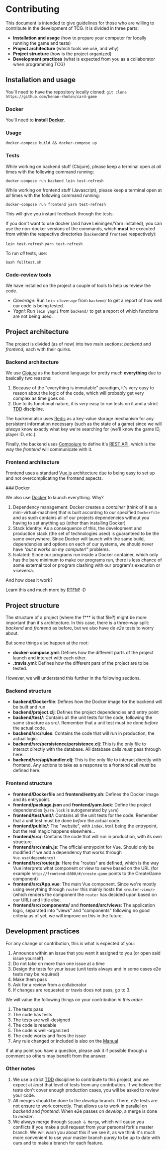 # Contributing

This document is intended to give guidelines for those who are willing to contribute in the development of TCG.
It is divided in three parts:
- **Installation and usage** (how to prepare your computer for locally running the game and tests)
- **Project architecture** (which tools we use, and why)
- **Project structure** (how is the project organized)
- **Development practices** (what is expected from you as a collaborator when programming TCG)

## Installation and usage

You'll need to have the repository locally cloned: `git clone https://github.com/kenan-rhoton/card-game`

### Docker

You'll need to **install [Docker](https://store.docker.com/search?type=edition&offering=community)**.

### Usage

`docker-compose build && docker-compose up`

### Tests

While working on backend stuff (Clojure), please keep a terminal open at *all* times with the following command running:

`docker-compose run backend lein test-refresh`

While working on frontend stuff (Javascript), please keep a terminal open at *all* times with the following command running:

`docker-compose run frontend yarn test-refresh`

This will give you instant feedback through the tests.

If you don't want to use docker (and have Leiningen/Yarn installed), you can use the non-docker versions of the commands, which **must** be executed from within the respective directories (`backend`and `frontend` respectively):

`lein test-refresh`
`yarn test-refresh`

To run *all* tests, use: 

`bash fulltest.sh`

### Code-review tools

We have installed on the project a couple of tools to help us review the code.

- *Cloverage*: Run `lein cloverage` from `backend/` to get a report of how well our code is being tested.
- *Yagni*: Run `lein yagni` from `backend/` to get a report of which functions are not being used.

## Project architecture

The project is divided (as of now) into two main sections: *backend* and *frontend*, each with their quirks.

### Backend architecture

We use [Clojure](https://www.braveclojure.com) as the backend language for pretty much **everything** due to basically two reasons:

1. Because of the "everything is immutable" paradigm, it's very easy to reason about the logic of the code, which will probably get very complex as time goes on.
2. Due to its functional nature, it is *very* easy to run tests on it and a strict [TDD](https://www.youtube.com/watch?v=qkblc5WRn-U) discipline.

The backend also uses [Redis](https://redis.io) as a key-value storage mechanism for any persistent information necessary (such as the state of a game) since we will *always* know exactly what key we're searching for (we'll know the game ID, player ID, etc.).

Finally, the backend uses [Compojure](https://github.com/weavejester/compojure) to define it's [REST API](http://www.restapitutorial.com), which is the way the *frontend* will communicate with it.

### Frontend architecture

Frontend uses a standard [Vue.js](https://vuejs.org) architecture due to being easy to set up and not overcomplicating the frontend aspects.

### Docker

We also use [Docker](https://docs.docker.com) to launch everything. Why?

1. Dependency management: Docker creates a *container* (think of it as a mini-virtual-machine) that is built according to our specified `Dockerfile` and as such contains all of our projects dependencies without you having to set anything up (other than installing Docker)
2. Stack Identity: As a consequence of this, the development and production stack (the set of technologies used) is guaranteed to be the same everywhere. Since Docker will launch with the same build, dependencies and options on each of our systems, we should never have *"but it works on my computer!"* problems.
3. Isolated: Since our programs run inside a Docker container, which only has the bare minimum to make our programs run, there is less chance of some external tool or program clashing with our program's execution or viceversa.

And how does it work?

Learn this and much more by [RTFM](https://docs.docker.com/engine/docker-overview/)! :D

## Project structure

The structure of a project (where the f*** is that file?) might be more important than it's architecture. In this case, there is a three-way split: *backend* and *frontend* as before, but we also have de *e2e* tests to worry about.

But some things also happen at the root:

- **docker-compose.yml**: Defines how the different parts of the project launch and interact with each other.
- **.travis.yml**: Defines how the different pars of the project are to be tested.

However, we will understand this further in the following sections.

### Backend structure

- **backend/Dockerfile**: Defines how the Docker image for the backend will be built and run
- **backend/project.clj**: Defines the project dependencies and entry point
- **backend/test/**: Contains all the unit tests for the code, following the same structure as src/. Remember that a unit test must be done *before* the actual code.
- **backend/src/rules**: Contains the code that will run in production, the actual logic.
- **backend/src/persistence/persistence.clj**: This is the only file to interact directly with the database. All database calls *must* pass through here.
- **backend/src/api/handler.clj**: This is the only file to interact directly with frontend. Any actions to take as a response to a frontend call *must* be defined here.

### Frontend structure

- **frontend/Dockerfile** and **frontend/entry.sh**: Defines the Docker image and its entrypoint.
- **frontend/package.json** and **frontend/yarn.lock**: Define the project dependencies (`yarn.lock` is autogenerated by `yarn`)
- **frontend/test/unit/**: Contains all the unit tests for the code. Remember that a unit test must be done *before* the actual code.
- **frontend/public/**: The "website", with `index.html` being the entrypoint, but the real magic happens elsewhere...
- **frontend/src/**: Contains the code that will run in production, with its own structure.
- **frontend/src/main.js**: The official entrypoint for Vue. Should only be modified if we add a dependency that works through `Vue.use(dependency)`
- **frontend/src/router.js**: Here the "routes" are defined, which is the way Vue interprets what component or view to serve based on the URL (for example `http://frontend:8080/#/create-game` points to the CreateGame component)
- **frontend/src/App.vue**: The main Vue component. Since we're mostly using everything through `router` this mainly hosts the `<router-view/>` (which renders the component the `router` has decided upon based on our URL) and little else.
- **frontend/src/components/** and **frontend/src/views**: The application logic, separated into "views" and "components" following no good criteria as of yet, we will improve on this in the future.


## Development practices

For any change or contribution, this is what is expected of you:

1. Announce within an issue that you want it assigned to you (or open said issue yourself).
2. Do not take on more than one issue at a time
3. Design the tests for your issue (unit tests always and in some cases e2e tests may be required)
4. Make them pass
5. Ask for a review from a collaborator
6. If changes are requested or travis does not pass, go to 3.

We will value the following things on your contribution *in this order*:

1. The tests pass
2. The code has tests
3. The tests are well-designed
4. The code is readable
5. The code is well-organized
6. The code works and fixes the issue
7. Any rule changed or included is also on the [Manual](https://github.com/kenan-rhoton/card-game/wiki/0.-Troll:-Card-Game-Rules)

If at any point you have a question, please ask it if possible through a comment so others may benefit from the answer.

### Other notes

1. We use a strict [TDD](http://www.javiersaldana.com/tech/2014/11/26/refactoring-the-three-laws-of-tdd.html) discipline to contribute to this project, and we expect at *least* that level of tests from any contribution. If we believe the tests don't cover enough production cases, you will be asked to review your code.
2. All merges should be done to the *develop* branch. There, e2e tests are not ensure to work correctly. That allows us to work in parallel on *backend* and *frontend*. When e2e passes on *develop*, a merge is done to *master*.
3. We always merge through `Squash & Merge`, which will cause you conflicts if you make a pull request from your personal fork's  master branch. We will warn you about this if we see it, as we think it's much more convenient to use your master branch *purely* to be up to date with ours and to make a branch for each feature.
